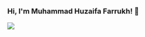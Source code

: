 ### Hi, I'm Muhammad Huzaifa Farrukh! 👋

![](https://komarev.com/ghpvc/?username=MuhammadHuzaifaFarrukh)



